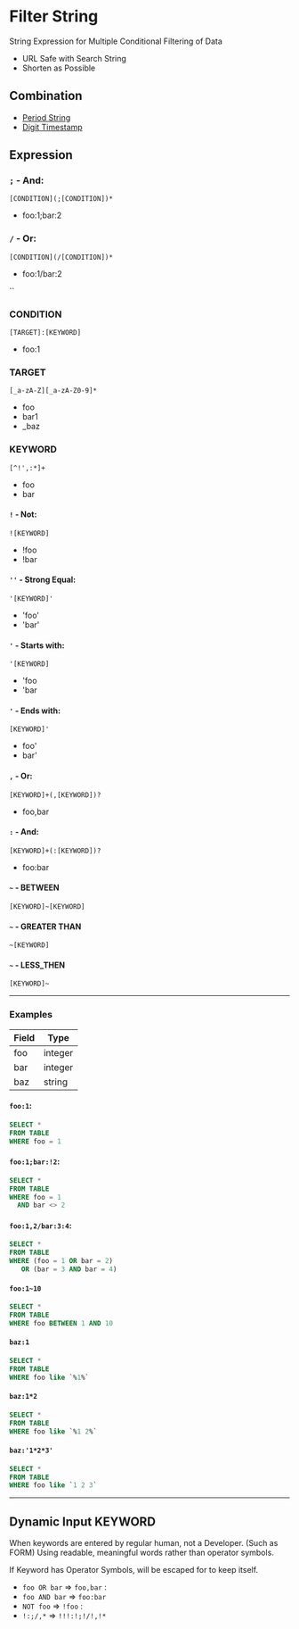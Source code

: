 # Filter String

String Expression for Multiple Conditional Filtering of Data

* URL Safe with Search String
* Shorten as Possible

## Combination

* [Period String](period-string.md)
* [Digit Timestamp](timestamp-digit.md)

## Expression

### `;` - And:

```regexp
[CONDITION](;[CONDITION])*
```

* foo:1;bar:2

### `/` - Or:

```regexp
[CONDITION](/[CONDITION])*
```

* foo:1/bar:2

``

### CONDITION

```regexp
[TARGET]:[KEYWORD]
```

* foo:1

### TARGET

```regexp
[_a-zA-Z][_a-zA-Z0-9]*
```

* foo
* bar1
* _baz

### KEYWORD

```regexp
[^!',:*]+
```

* foo
* bar

#### `!` - Not:

```regexp
![KEYWORD]
```

* !foo
* !bar

#### `''` - Strong Equal:

```regexp
'[KEYWORD]'
```

* 'foo'
* 'bar'

#### `'` - Starts with:

```regexp
'[KEYWORD]
```

* 'foo
* 'bar

#### `'` - Ends with:

```regexp
[KEYWORD]'
```

* foo'
* bar'

#### `,` - Or:

```regexp
[KEYWORD]+(,[KEYWORD])?
```

* foo,bar

#### `:` - And:

```regexp
[KEYWORD]+(:[KEYWORD])?
```

* foo:bar

#### `~` - BETWEEN

```regexp
[KEYWORD]~[KEYWORD]
```

#### `~` - GREATER THAN

```regexp
~[KEYWORD]
```

#### `~` - LESS_THEN

```regexp
[KEYWORD]~
```

---

### Examples

|Field|Type|
|---|---|
|foo|integer|
|bar|integer|
|baz|string|

#### `foo:1`:

```SQL
SELECT *
FROM TABLE
WHERE foo = 1  
```

#### `foo:1;bar:!2`:

```SQL
SELECT *
FROM TABLE
WHERE foo = 1
  AND bar <> 2
```

#### `foo:1,2/bar:3:4`:

```SQL
SELECT *
FROM TABLE
WHERE (foo = 1 OR bar = 2)
   OR (bar = 3 AND bar = 4)
```

#### `foo:1~10`

```SQL
SELECT *
FROM TABLE
WHERE foo BETWEEN 1 AND 10
```

#### `baz:1`

```SQL
SELECT *
FROM TABLE
WHERE foo like `%1%`
```

#### `baz:1*2`

```SQL
SELECT *
FROM TABLE
WHERE foo like `%1 2%`
```

#### `baz:'1*2*3'`

```SQL
SELECT *
FROM TABLE
WHERE foo like `1 2 3`
```

---

## Dynamic Input KEYWORD

When keywords are entered by regular human, not a Developer. (Such as FORM)
Using readable, meaningful words rather than operator symbols.

If Keyword has Operator Symbols, will be escaped for to keep itself.

* `foo OR bar` => `foo,bar` :
* `foo AND bar` => `foo:bar`
* `NOT foo` => `!foo` :
* `!:;/,*` => `!!!:!;!/!,!*`
